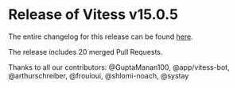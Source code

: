 # Release of Vitess v15.0.5
The entire changelog for this release can be found [here](https://github.com/vitessio/vitess/blob/main/changelog/15.0/15.0.5/changelog.md).

The release includes 20 merged Pull Requests.

Thanks to all our contributors: @GuptaManan100, @app/vitess-bot, @arthurschreiber, @frouioui, @shlomi-noach, @systay


